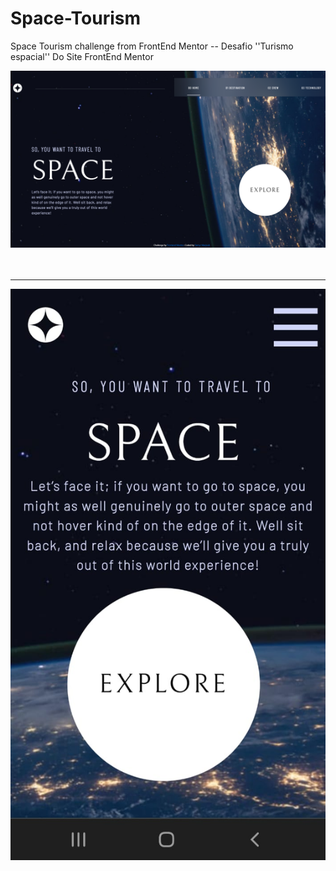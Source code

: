 # Space-Tourism
Space Tourism challenge from FrontEnd Mentor -- Desafio ''Turismo espacial'' Do Site FrontEnd Mentor

<div> <img src='./images/PrintSpaceTourismm.png' width='1001px'> </div>
<br> <br>
<hr>
<div> <img src='./images/space-mobile.jpg'> </div> 
